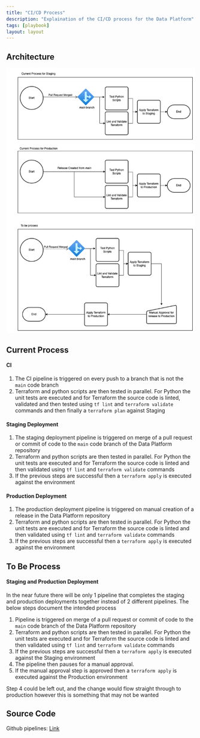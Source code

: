 ```yaml
---
title: "CI/CD Process"
description: "Explaination of the CI/CD process for the Data Platform"
tags: [playbook]
layout: layout
---
```


## Architecture

![CI CD Process](./images/CI-CD.png)

## Current Process

#### CI

1. The CI pipeline is triggered on every push to a branch that is not the ```main``` code branch
2. Terraform and python scripts are then tested in parallel. For Python the unit tests are executed and for Terraform the source code is linted, validated and then tested using ```tf lint``` and ```terraform validate``` commands and then finally a ```terraform plan``` against Staging

#### Staging Deployment
1. The staging deployment pipeline is triggered on merge of a pull request or commit of code to the ```main``` code branch of the Data Platform repository
2. Terraform and python scripts are then tested in parallel. For Python the unit tests are executed and for Terraform the source code is linted and then validated using ```tf lint``` and ```terraform validate``` commands
3. If the previous steps are successful then a ```terraform apply``` is executed against the environment

#### Production Deployment

1. The production deployment pipeline is triggered on manual creation of a release in the Data Platform repository
2. Terraform and python scripts are then tested in parallel. For Python the unit tests are executed and for Terraform the source code is linted and then validated using ```tf lint``` and ```terraform validate``` commands
3. If the previous steps are successful then a ```terraform apply``` is executed against the environment

## To Be Process

#### Staging and Production Deployment

In the near future there will be only 1 pipeline that completes the staging and production deployments together instead of 2 different pipelines. The below steps document the intended process

1. Pipeline is triggered on merge of a pull request or commit of code to the ```main``` code branch of the Data Platform repository
2. Terraform and python scripts are then tested in parallel. For Python the unit tests are executed and for Terraform the source code is linted and then validated using ```tf lint``` and ```terraform validate``` commands 
3. If the previous steps are successful then a ```terraform apply``` is executed against the Staging environment
4. The pipeline then pauses for a manual approval.
5. If the manual approval step is approved then a ```terraform apply``` is executed against the Production environment

Step 4 could be left out, and the change would flow straight through to production however this is something that may not be wanted

## Source Code

Github pipelines: [Link](https://github.com/LBHackney-IT/Data-Platform/tree/main/.github/workflows)